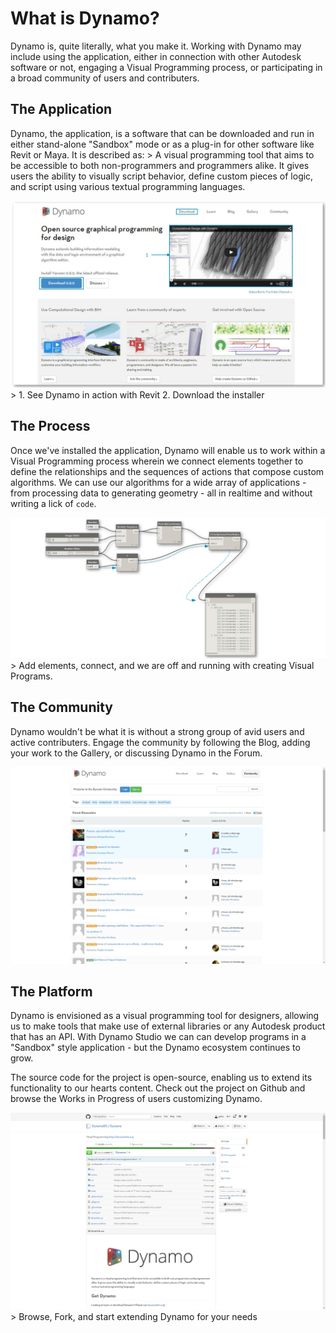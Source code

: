What is Dynamo?
===============

Dynamo is, quite literally, what you make it. Working with Dynamo may include using the application, either in connection with other Autodesk software or not, engaging a Visual Programming process, or participating in a broad community of users and contributers.

The Application
---------------

Dynamo, the application, is a software that can be downloaded and run in either stand-alone "Sandbox" mode or as a plug-in for other software like Revit or Maya. It is described as: &gt; A visual programming tool that aims to be accessible to both non-programmers and programmers alike. It gives users the ability to visually script behavior, define custom pieces of logic, and script using various textual programming languages.

![](images/1-2/00-DynamoHomepage.png) &gt; 1. See Dynamo in action with Revit 2. Download the installer

The Process
-----------

Once we've installed the application, Dynamo will enable us to work within a Visual Programming process wherein we connect elements together to define the relationships and the sequences of actions that compose custom algorithms. We can use our algorithms for a wide array of applications - from processing data to generating geometry - all in realtime and without writing a lick of `code`.

![](images/1-2/01-ProgramFlow.png) &gt; Add elements, connect, and we are off and running with creating Visual Programs.

The Community
-------------

Dynamo wouldn't be what it is without a strong group of avid users and active contributers. Engage the community by following the Blog, adding your work to the Gallery, or discussing Dynamo in the Forum.

![The Forum](images/1-2/02-Community.png)

The Platform
------------

Dynamo is envisioned as a visual programming tool for designers, allowing us to make tools that make use of external libraries or any Autodesk product that has an API. With Dynamo Studio we can can develop programs in a "Sandbox" style application - but the Dynamo ecosystem continues to grow.

The source code for the project is open-source, enabling us to extend its functionality to our hearts content. Check out the project on Github and browse the Works in Progress of users customizing Dynamo.

![](images/1-2/03-TheRepo.png) &gt; Browse, Fork, and start extending Dynamo for your needs
